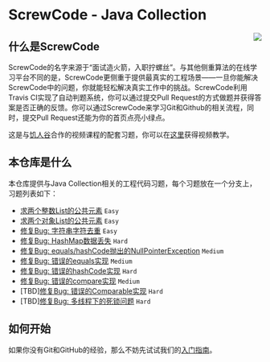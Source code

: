 # ScrewCode - Java Collection

<img align="right" src="https://avatars3.githubusercontent.com/u/45724054">

## 什么是ScrewCode

ScrewCode的名字来源于“面试造火箭，入职拧螺丝”。与其他侧重算法的在线学习平台不同的是，ScrewCode更侧重于提供最真实的工程场景——一旦你能解决ScrewCode中的问题，你就能轻松解决真实工作中的挑战。ScrewCode利用Travis CI实现了自动判题系统，你可以通过提交Pull Request的方式做题并获得答案是否正确的反馈。你可以通过ScrewCode来学习Git和Github的相关流程，同时，提交Pull Request还能为你的首页点亮小绿点。

这是与[饥人谷](https://xiedaimala.com)合作的视频课程的配套习题，你可以在[这里](https://xiedaimala.com/courses/67ce674c-180e-4ae3-a799-19a22c0f8908)获得视频教学。

## 本仓库是什么

本仓库提供与Java Collection相关的工程代码习题，每个习题放在一个分支上，习题列表如下：

- [求两个整数List的公共元素](https://github.com/screwcode/JavaCollection/tree/CommonElementsInIntegerList) `Easy` 
- [求两个对象List的公共元素](https://github.com/screwcode/JavaCollection/tree/CommonElementsInObjectList) `Easy` 
- [修复Bug: 字符串字符去重](https://github.com/screwcode/JavaCollection/tree/RemoveDuplicateCharsInString) `Easy` 
- [修复Bug: HashMap数据丢失](https://github.com/screwcode/JavaCollection/tree/MissingDataInHashMap) `Hard` 
- [修复Bug: equals/hashCode抛出的NullPointerException](https://github.com/screwcode/JavaCollection/tree/FixEqualsHashCodeNPE) `Medium` 
- [修复Bug: 错误的equals实现](https://github.com/screwcode/JavaCollection/tree/FixEqualsBug) `Medium` 
- [修复Bug: 错误的hashCode实现](https://github.com/screwcode/JavaCollection/tree/FixHashCodeBug) `Hard` 
- [修复Bug: 错误的compare实现](https://github.com/screwcode/JavaCollection/tree/FixCompareBug) `Medium` 
- [TBD][修复Bug: 错误的Comparable实现](https://github.com/screwcode/JavaCollection/tree/FixComparableBug) `Hard` 
- [TBD][修复Bug: 多线程下的死锁问题](https://github.com/screwcode/JavaCollection/tree/FixMultithreadDeadlock) `Hard` 

## 如何开始

如果你没有Git和GitHub的经验，那么不妨先试试我们的[入门指南](https://github.com/screwcode/SumOfTwoIntegers#%E5%A6%82%E4%BD%95%E5%BC%80%E5%A7%8B)。
